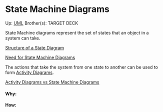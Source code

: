 # State Machine Diagrams

Up: [UML](uml)
Brother(s):
TARGET DECK

State Machine diagrams represent the set of states that an object in a system can take.

[Structure of a State Diagram](structure_of_a_state_diagram)

[Need for State Machine Diagrams](need_for_state_machine_diagrams)

The actions that take the system from one state to another can be used to form [Activity Diagrams](activity_diagrams).

[Activity Diagrams vs State Machine Diagrams](activity_diagrams_vs_state_machine_diagrams)

































#### Why:
#### How:









